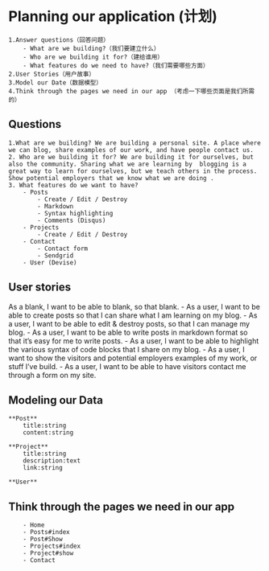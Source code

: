 # Planning our application (计划)

	1.Answer questions（回答问题）
		- What are we building?（我们要建立什么）
		- Who are we building it for?（建给谁用）
		- What features do we need to have?（我们需要哪些方面）
	2.User Stories（用户故事）
	3.Model our Date（数据模型）
	4.Think through the pages we need in our app （考虑一下哪些页面是我们所需的）

## Questions
	1.What are we building? We are building a personal site. A place where we can blog, share examples of our work, and have people contact us.
	2. Who are we building it for? We are building it for ourselves, but also the community. Sharing what we are learning by  blogging is a great way to learn for ourselves, but we teach others in the process. Show potential employers that we know what we are doing .
	3. What features do we want to have?
		- Posts
			- Create / Edit / Destroy
			- Markdown
			- Syntax highlighting
			- Comments (Disqus)
		- Projects
			- Create / Edit / Destroy
		- Contact
			- Contact form
			- Sendgrid
		- User (Devise)

## User stories
  As a blank, I want to be able to blank, so that blank.
	- As a user, I want to be able to create posts so that I can share what I am learning on my blog.
	- As a user, I want to be able to edit & destroy posts, so that I can manage my blog.
	- As a user, I want to be able to write posts in markdown format so that it’s easy for me to write posts.
	- As a user, I want to be able to highlight the various syntax of code blocks that I share on my blog.
	- As a user, I want to show the visitors and potential employers examples of my work, or stuff I’ve build.
	- As a user, I want to be able to have visitors contact me through a form on my site.

## Modeling our Data
	**Post**
		title:string
		content:string

	**Project**
		title:string
		description:text
		link:string

	**User**

## Think through the pages we need in our app
		- Home
		- Posts#index
		- Post#Show
		- Projects#index
		- Project#show
		- Contact
